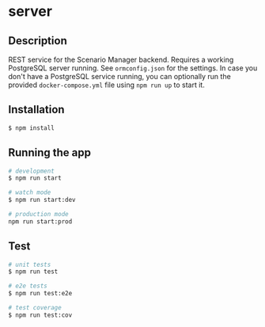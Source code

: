 # server

## Description

REST service for the Scenario Manager backend. Requires a working PostgreSQL server running. See `ormconfig.json` for the settings. In case you don't have a PostgreSQL service running, you can optionally run the provided `docker-compose.yml` file using `npm run up` to start it.

## Installation

```bash
$ npm install
```

## Running the app

```bash
# development
$ npm run start

# watch mode
$ npm run start:dev

# production mode
npm run start:prod
```

## Test

```bash
# unit tests
$ npm run test

# e2e tests
$ npm run test:e2e

# test coverage
$ npm run test:cov
```

